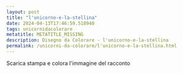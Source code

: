 ```yaml
---
layout: post
title: "l'unicorno-e-la-stellina"
date: 2024-04-13T17:46:59.518940
tags: unicornidacolorare
metatitle: METATITLE_MISSING
description: Disegno da Colorare - l'unicorno-e-la-stellina
permalink: /unicorni-da-colorare/l'unicorno-e-la-stellina.html
---
```

Scarica stampa e colora l'immagine del racconto
        